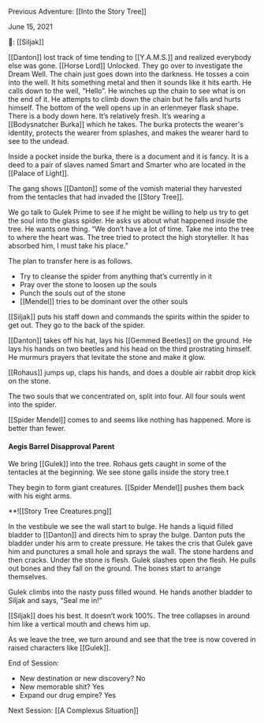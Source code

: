 Previous Adventure: [[Into the Story Tree]]

June 15, 2021

🐐: [[Siljak]]

[[Danton]] lost track of time tending to [[Y.A.M.S.]] and realized everybody else was gone. [[Horse Lord]] Unlocked. They go over to investigate the Dream Well. The chain just goes down into the darkness. He tosses a coin into the well. It hits something metal and then it sounds like it hits earth. He calls down to the well, “Hello”. He winches up the chain to see what is on the end of it. He attempts to climb down the chain but he falls and hurts himself. The bottom of the well opens up in an erlenmeyer flask shape. There is a body down here. It’s relatively fresh. It’s wearing a [[Bodysnatcher Burka]] which he takes. The burka protects the wearer's identity, protects the wearer from splashes, and makes the wearer hard to see to the undead.

Inside a pocket inside the burka, there is a document and it is fancy. It is a deed to a pair of slaves named Smart and Smarter who are located in the [[Palace of Light]]. 

The gang shows [[Danton]] some of the vomish material they harvested from the tentacles that had invaded the [[Story Tree]].

We go talk to Gulek Prime to see if he might be willing to help us try to get the soul into the glass spider. He asks us about what happened inside the tree. He wants one thing. “We don’t have a lot of time. Take me into the tree to where the heart was. The tree tried to protect the high storyteller. It has absorbed him, I must take his place.”

The plan to transfer here is as follows.
-   Try to cleanse the spider from anything that’s currently in it
-   Pray over the stone to loosen up the souls
-   Punch the souls out of the stone
-   [[Mendel]] tries to be dominant over the other souls

[[Siljak]] puts his staff down and commands the spirits within the spider to get out. They go to the back of the spider.

[[Danton]] takes off his hat, lays his [[Gemmed Beetles]] on the ground. He lays his hands on two beetles and his head on the third prostrating himself. He murmurs prayers that levitate the stone and make it glow.

[[Rohaus]] jumps up, claps his hands, and does a double air rabbit drop kick on the stone.

The two souls that we concentrated on, split into four. All four souls went into the spider.

[[Spider Mendel]] comes to and seems like nothing has happened. More is better than fewer.

#### Aegis Barrel Disapproval Parent

We bring [[Gulek]] into the tree. Rohaus gets caught in some of the tentacles at the beginning. We see stone galls inside the story tree.t

They begin to form giant creatures. [[Spider Mendel]] pushes them back with his eight arms.

**![[Story Tree Creatures.png]]

In the vestibule we see the wall start to bulge. He hands a liquid filled bladder to [[Danton]] and directs him to spray the bulge. Danton puts the bladder under his arm to create pressure. He takes the cris that Gulek gave him and punctures a small hole and sprays the wall. The stone hardens and then cracks. Under the stone is flesh. Gulek slashes open the flesh. He pulls out bones and they fall on the ground. The bones start to arrange themselves. 
  
Gulek climbs into the nasty puss filled wound. He hands another bladder to Siljak and says, “Seal me in!”

[[Siljak]] does his best. It doesn’t work 100%. The tree collapses in around him like a vertical mouth and chews him up. 

As we leave the tree, we turn around and see that the tree is now covered in raised characters like [[Gulek]].

End of Session:
- New destination or new discovery? No
- New memorable shit? Yes
- Expand our drug empire? Yes

Next Session: [[A Complexus Situation]]